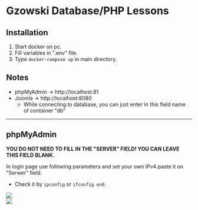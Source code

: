 # Gzowski Database/PHP Lessons

## Installation
1. Start docker on pc.
2. Fill variables in ".env" file.
3. Type ``docker-compose up`` in main directory.

## Notes
- phpMyAdmin -> http://localhost:81
- Joomla -> http://localhost:8080
    - While connecting to database, you can just enter in this field name of container "db"
***
## phpMyAdmin
**YOU DO NOT NEED TO FILL IN THE "SERVER" FIELD! YOU CAN LEAVE THIS FIELD BLANK.**

In login page use following parameters and set your own IPv4 paste it on "Serwer" field.
- Check it by `ipconfig` or `ifconfig en0`.

<img style="max-width:400px;" src="https://i.imgur.com/2ygVU6g.jpg" />

<br>

<img style="max-width:400px;" src="https://i.imgur.com/fNQyiZE.jpg" />